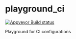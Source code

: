 # playground_ci

[![Appveyor Build status](https://ci.appveyor.com/api/projects/status/github/limexp/playground_ci?branch=master&svg=true)](https://ci.appveyor.com/project/LimExp/playground-ci)

Playground for CI configurations
